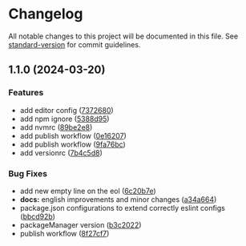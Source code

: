 # Changelog

All notable changes to this project will be documented in this file. See [standard-version](https://github.com/conventional-changelog/standard-version) for commit guidelines.

## 1.1.0 (2024-03-20)


### Features

* add editor config ([7372680](https://github.com/natahouse/nata-lint/commit/7372680b2a94f09bd60507e09b2404df31152100))
* add npm ignore ([5388d95](https://github.com/natahouse/nata-lint/commit/5388d95caedfc80262d5dbf1e0e79cc54d491d34))
* add nvmrc ([89be2e8](https://github.com/natahouse/nata-lint/commit/89be2e852f5aa0179bceae99b928c0bc82b40418))
* add publish workflow ([0e16207](https://github.com/natahouse/nata-lint/commit/0e16207e9564a8c4ec1cb5770348c18d3d194a9f))
* add publish workflow ([9fa76bc](https://github.com/natahouse/nata-lint/commit/9fa76bc961d6b47e439a76b1cd754f85a2422300))
* add versionrc ([7b4c5d8](https://github.com/natahouse/nata-lint/commit/7b4c5d867c516f38a10dea4752b67ab2746fcdf9))


### Bug Fixes

* add new empty line on the eol ([6c20b7e](https://github.com/natahouse/nata-lint/commit/6c20b7ed29aae22704e8fefe32ff4e0b441aa246))
* **docs:** english improvements and minor changes ([a34a664](https://github.com/natahouse/nata-lint/commit/a34a66404abc7cddfdd5c8f7a17a7a829b8b5571))
* package.json configurations to extend correctly eslint configs ([bbcd92b](https://github.com/natahouse/nata-lint/commit/bbcd92b4a992c5bc53c15a735990b39bc3d5b389))
* packageManager version ([b3c2022](https://github.com/natahouse/nata-lint/commit/b3c20225b328d45d3f93639674cfe174d252629e))
* publish workflow ([8f27cf7](https://github.com/natahouse/nata-lint/commit/8f27cf734be7da10bc4965e82149ccd920d411c5))
